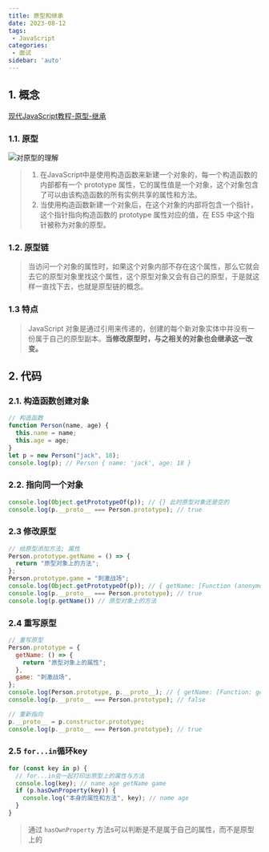 ```yaml
---
title: 原型和继承
date: 2023-08-12
tags:
 - JavaScript
categories:
 - 面试
sidebar: 'auto'
---
```


## 1. 概念

[现代JavaScript教程-原型-继承](https://zh.javascript.info/prototype-inheritance)

### 1.1. 原型


 ![对原型的理解](https://gitee.com/zhizhu_wlz/image-for-md/raw/master/Screenshot_2023-08-13-09-54-07-196_com.quark.browser%5B1%5D.png)

> 1. 在JavaScript中是使⽤构造函数来新建⼀个对象的，每⼀个构造函数的内部都有⼀个 prototype 属性，它的属性值是⼀个对象，这个对象包含了可以由该构造函数的所有实例共享的属性和⽅法。
> 2. 当使⽤构造函数新建⼀个对象后，在这个对象的内部将包含⼀个指针，这个指针指向构造函数的 prototype 属性对应的值，在 ES5 中这个指针被称为对象的原型。

### 1.2. 原型链

> 当访问⼀个对象的属性时，如果这个对象内部不存在这个属性，那么它就会去它的原型对象⾥找这个属性，这个原型对象⼜会有⾃⼰的原型，于是就这样⼀直找下去，也就是原型链的概念。

### 1.3 特点

> JavaScript 对象是通过引⽤来传递的，创建的每个新对象实体中并没有⼀份属于⾃⼰的原型副本。**当修改原型时，与之相关的对象也会继承这⼀改变。**

## 2. 代码

### 2.1. 构造函数创建对象

```js
// 构造函数
function Person(name, age) {
  this.name = name;
  this.age = age;
}
let p = new Person("jack", 18);
console.log(p); // Person { name: 'jack', age: 18 }
```

### 2.2. 指向同一个对象

```js
console.log(Object.getPrototypeOf(p)); // {} 此时原型对象还是空的
console.log(p.__proto__ === Person.prototype); // true
```

### 2.3 修改原型

```js
// 给原型添加方法; 属性
Person.prototype.getName = () => {
  return "原型对象上的方法";
};
Person.prototype.game = "刺激战场";
console.log(Object.getPrototypeOf(p)); // { getName: [Function (anonymous)], game: '刺激战场' }
console.log(p.__proto__ === Person.prototype); // true
console.log(p.getName()) // 原型对象上的方法
```

### 2.4 重写原型

```js
// 重写原型
Person.prototype = {
  getName: () => {
    return "原型对象上的属性";
  },
  game: "刺激战场",
};
console.log(Person.prototype, p.__proto__); // { getName: [Function: getName], game: '刺激战场' } {}
console.log(p.__proto__ === Person.prototype); // false

// 重新指向
p.__proto__ = p.constructor.prototype;
console.log(p.__proto__ === Person.prototype); // true
```

### 2.5 `for...in`循环key

```js
for (const key in p) {
  // for...in会一起打印出原型上的属性与方法
  console.log(key); // name age getName game
  if (p.hasOwnProperty(key)) {
    console.log("本身的属性和方法", key); // name age
  }
}
```

> 通过 `hasOwnProperty` 方法s可以判断是不是属于自己的属性，而不是原型上的
